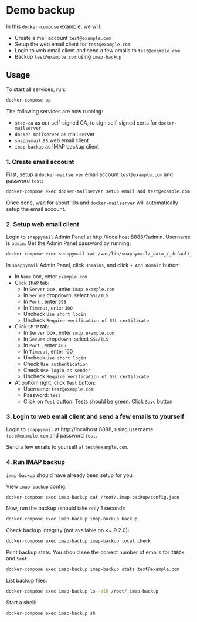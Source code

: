 # Demo backup

In this `docker-compose` example, we will:

- Create a mail account `test@example.com`
- Setup the web email client for `test@example.com`
- Login to web email client and send a few emails to `test@example.com`
- Backup `test@example.com` using `imap-backup`

## Usage

To start all services, run:

```sh
docker-compose up
```

The following services are now running:

- `step-ca` as our self-signed CA, to sign self-signed certs for `docker-mailserver`
- `docker-mailserver` as mail server
- `snappymail` as web email client
- `imap-backup` as IMAP backup client

### 1. Create email account

First, setup a `docker-mailserver` email account `test@example.com` and password `test`:

```sh
docker-compose exec docker-mailserver setup email add test@example.com
```

Once done, wait for about 10s and `docker-mailserver` will automatically setup the email account.

### 2. Setup web email client

Login to `snappymail` Admin Panel at http://localhost:8888/?admin. Username is `admin`. Get the Admin Panel password by running:

```sh
docker-compose exec snappymail cat /var/lib/snappymail/_data_/_default_/admin_password.txt
```

In `snappymail` Admin Panel, click `Domains`, and click `+ Add Domain` button:

- In `Name` box, enter `example.com`
- Click `IMAP` tab:
  - In `Server` box, enter `imap.example.com`
  - In `Secure` dropdown, select `SSL/TLS`
  - In `Port` , enter `993`
  - In `Timeout`, enter `300`
  - Uncheck `Use short login`
  - Uncheck `Require verification of SSL certificate`
- Click `SMTP` tab:
  - In `Server` box, enter `smtp.example.com`
  - In `Secure` dropdown, select `SSL/TLS`
  - In `Port` , enter `465`
  - In `Timeout`, enter `60
  - Uncheck `Use short login`
  - Check `Use authentication`
  - Check `Use login as sender`
  - Uncheck `Require verification of SSL certificate`
- At bottom right, click `Test` button:
  - Username: `test@example.com`
  - Password: `test`
  - Click on `Test` button. Tests should be green. Click `Save` button

### 3. Login to web email client and send a few emails to yourself

Login to `snappymail` at http://localhost:8888, using username `test@example.com` and password `test`.

Send a few emails to yourself at `test@example.com`.

### 4. Run IMAP backup

`imap-backup` should have already been setup for you.

View `imap-backup` config:

```sh
docker-compose exec imap-backup cat /root/.imap-backup/config.json
```

Now, run the backup (should take only 1 second):

```sh
docker-compose exec imap-backup imap-backup backup
```

Check backup integrity (not available on <= 9.2.0):

```sh
docker-compose exec imap-backup imap-backup local check
```

Print backup stats. You should see the correct number of emails for `INBOX` and `Sent`:

```sh
docker-compose exec imap-backup imap-backup stats test@example.com
```

List backup files:

```sh
docker-compose exec imap-backup ls -alR /root/.imap-backup
```

Start a shell:

```sh
docker-compose exec imap-backup sh
```
